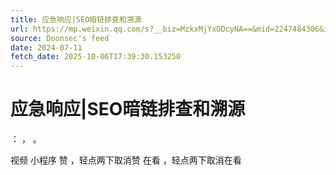 ```yaml
---
title: 应急响应|SEO暗链排查和溯源
url: https://mp.weixin.qq.com/s?__biz=MzkxMjYxODcyNA==&mid=2247484306&idx=1&sn=a7d345d9f06e98e2da98884947100296
source: Doonsec's feed
date: 2024-07-11
fetch_date: 2025-10-06T17:39:30.153250
---
```


# 应急响应|SEO暗链排查和溯源

：
，
。

视频
小程序
赞
，轻点两下取消赞
在看
，轻点两下取消在看